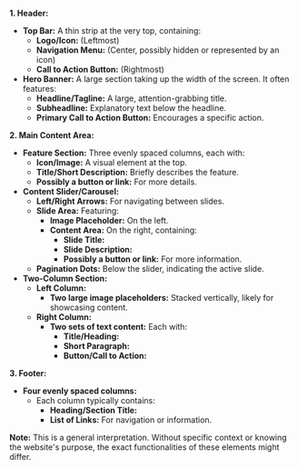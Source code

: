 **1. Header:**
   - **Top Bar:** A thin strip at the very top, containing:
      - **Logo/Icon:** (Leftmost)
      - **Navigation Menu:** (Center, possibly hidden or represented by an icon)
      - **Call to Action Button:** (Rightmost)
   - **Hero Banner:** A large section taking up the width of the screen. It often features:
      - **Headline/Tagline:** A large, attention-grabbing title.
      - **Subheadline:** Explanatory text below the headline.
      - **Primary Call to Action Button:** Encourages a specific action.

**2. Main Content Area:**
   - **Feature Section:**  Three evenly spaced columns, each with:
      - **Icon/Image:** A visual element at the top.
      - **Title/Short Description:** Briefly describes the feature.
      - **Possibly a button or link:** For more details.
   - **Content Slider/Carousel:**
      - **Left/Right Arrows:** For navigating between slides.
      - **Slide Area:** Featuring:
          - **Image Placeholder:** On the left.
          - **Content Area:** On the right, containing:
              - **Slide Title:** 
              - **Slide Description:**
              - **Possibly a button or link:** For more information.
      - **Pagination Dots:** Below the slider, indicating the active slide.
   - **Two-Column Section:**
      - **Left Column:** 
          - **Two large image placeholders:** Stacked vertically, likely for showcasing content.
      - **Right Column:**
          - **Two sets of text content:** Each with:
              - **Title/Heading:**
              - **Short Paragraph:**
              - **Button/Call to Action:**

**3. Footer:**
   - **Four evenly spaced columns:**
      - Each column typically contains:
          - **Heading/Section Title:**
          - **List of Links:** For navigation or information.

**Note:**  This is a general interpretation. Without specific context or knowing the website's purpose, the exact functionalities of these elements might differ. 
